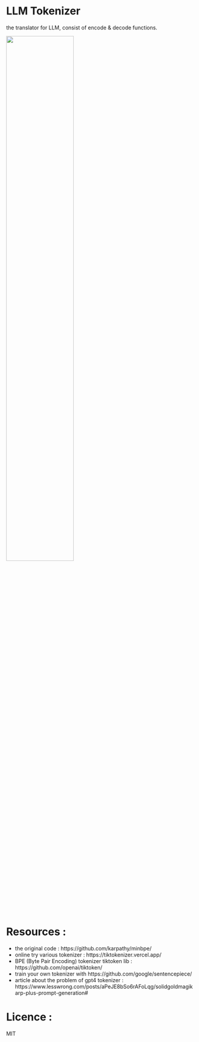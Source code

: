 # LLM Tokenizer
the translator for LLM, consist of encode & decode functions.

<img src="tokenizer.png" width="60%"/>

# Resources : 

<ul>
  
<li> the original code : https://github.com/karpathy/minbpe/  </li>
<li>online try various tokenizer : https://tiktokenizer.vercel.app/  </li>
<li>BPE (Byte Pair Encoding) tokenizer tiktoken lib : https://github.com/openai/tiktoken/ </li>
<li>train your own tokenizer with https://github.com/google/sentencepiece/ </li>
<li> article about the problem of gpt4 tokenizer : https://www.lesswrong.com/posts/aPeJE8bSo6rAFoLqg/solidgoldmagikarp-plus-prompt-generation#  </li>

</ul>

# Licence : 
MIT
